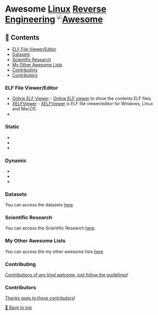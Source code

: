 # Awesome [Linux](https://en.wikipedia.org/wiki/Linux) [Reverse](https://youtube.com/playlist?list=PL9V4Zu3RroiVlMaBS8X6_nkXz6FPyGa-O&si=cpcPuFPVFc7-Zy1L) [Engineering](https://www.reddit.com/r/ReverseEngineering/) [![Awesome](https://awesome.re/badge.svg)](https://awesome.re)


## 📖 Contents
- [ELF File Viewer/Editor](#elf-file-viewereditor)
- [Datasets](#datasets)
- [Scientific Research](#scientific-research)
- [My Other Awesome Lists](#my-other-awesome-lists)
- [Contributing](#contributing)
- [Contributors](#contributors)

### ELF File Viewer/Editor
- [Online ELF Viewer](https://www.sunshine2k.de/coding/javascript/onlineelfviewer/onlineelfviewer.html) - [Online ELF viewer](https://www.sunshine2k.de/coding_typescript.html#onlineELFviewer) to show the contents ELF files.
- [XELFViewer](https://github.com/horsicq/XELFViewer) - [XELFViewer](https://horsicq.github.io/) is ELF file viewer/editor for Windows, Linux and MacOS.
-

### Static
-
-
-

### Dynamic
-
-
-

### Datasets
You can access the datasets [here](https://github.com/cybersecurity-dev/awesome-malware-datasets?tab=readme-ov-file#linux).

### Scientific Research
You can access the Scientific Research [here](https://github.com/cybersecurity-dev/awesome-static-linux-malware-analysis-scientific-research).

### My Other Awesome Lists
You can access the my other awesome lists [here](https://cyberthreatdefence.com/my_awesome_lists)

### Contributing
[Contributions of any kind welcome, just follow the guidelines](contributing.md)!

### Contributors
[Thanks goes to these contributors](https://github.com/cybersecurity-dev/awesome-linux-reverse-engineering/graphs/contributors)!

[🔼 Back to top](#awesome-linux-reverse-engineering-)
